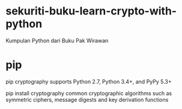 # sekuriti-buku-learn-crypto-with-python
Kumpulan Python dari Buku Pak Wirawan

# pip
pip cryptography supports Python 2.7, Python 3.4+, and PyPy 5.3+

pip install cryptography
common cryptographic algorithms such as symmetric
ciphers, message digests and key derivation functions
